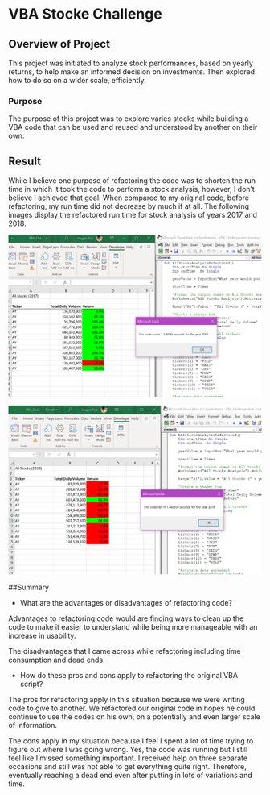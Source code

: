 # VBA Stocke Challenge

## Overview of Project

This project was initiated to analyze stock performances, based on yearly returns, to help make an informed decision on investments. Then explored how to do so on a wider scale, efficiently. 

### Purpose
     
The purpose of this project was to explore varies stocks while building a VBA code that can be used and reused and understood by another on their own.  	
       	
## Result

While I believe one purpose of refactoring the code was to shorten the run time in which it took the code to perform a stock analysis, however, I don’t believe I achieved that goal.  When compared to my original code, before refactoring, my run time did not decrease by much if at all.  The following images display the refactored run time for stock analysis of years 2017 and 2018.


![All_Stock_2017.PNG](Resources/All_Stock_2017.PNG)


![All_Stock_2018.PNG](Resources/All_Stock_2018.PNG)


##Summary

-	What are the advantages or disadvantages of refactoring code?

Advantages to refactoring code would are finding ways to clean up the code to make it easier to understand while being more manageable with an increase in usability.

The disadvantages that I came across while refactoring including time consumption and dead ends.   


-	How do these pros and cons apply to refactoring the original VBA script?
  
The pros for refactoring apply in this situation because we were writing code to give to another. We refactored our original code in hopes he could continue to use the codes on his own, on a potentially and even larger scale of information.

The cons apply in my situation because I feel I spent a lot of time trying to figure out where I was going wrong.  Yes, the code was running but I still feel like I missed something important.  I received help on three separate occasions and still was not able to get everything quite right.  Therefore, eventually reaching a dead end even after putting in lots of variations and time. 
